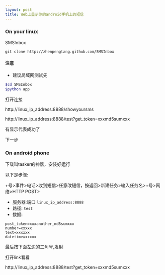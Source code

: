 ```yaml
---
layout: post
title: Web上显示你的android手机上的短信
---
```


### On your linux

SMSInbox
```
git clone http://zhenpengtang.github.com/SMSInbox
```

#### 注意
* 建议局域网测试先


```bash
$cd SMSInbox
$python app
```

打开连接

http://linux_ip_address:8888/showyoursms

http://linux_ip_address:8888/test?get_token=xxxmd5sumxxx


有显示代表成功了


下一步
### On android phone

下载叫tasker的神器，安装好运行

以下是步骤:

+号>事件>电话>收到短信>任意改短信，按返回>新建任务>输入任务名>+号>网络>HTTP POST>
* 服务器:端口 `linux_ip_address:8888`
* 路径: `test`
* 数据:
```
post_token=xxxanother_md5sumxxx
number=xxxxx
text=xxxxxx
datetime=xxxxx
```

最后按下面左边的三角号,发射

打开link看看

http://linux_ip_address:8888/test?get_token=xxxmd5sumxxx
